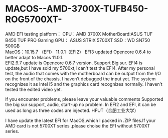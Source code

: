 # MACOS--AMD-3700X-TUFB450-ROG5700XT-
AMD EFI
testing platform：
  CPU：AMD 3700X
  MotherBoard:ASUS TUF B450 TUF PRO Gaming
  GPU： ASUS STRIX 5700XT
  SSD：WD SN750 500GB  
  MacOS：10.15.7 （EFI）
  11.0.1（EFI2） 
EFI3 updated Opencore 0.6.4 to better adapt to Macos 11.0.1.  
EFI2.9.7 update is Opencore 0.6.7 version. Support Big sur.
EFI4 is update,but I have sold my 5700xt,I can't test the EFI4.
After my personal test, the audio that comes with the motherboard can be output from the I/O on the front of the chassis. I haven’t debugged the input yet. The system recognizes it as Intel i5 and the graphics card recognizes normally. I haven’t tested the edited video yet.
  
  If you encounter problems, please leave your valuable comments
Supported the big sur support, audio, start-up no problem. In EFI2 and EFI, it can be used as long as three codes are injected.
 HFUT（合肥工业大学）
 
 I have update the latest EFI for MacOS,which I packed in .ZIP files.If your AMD card is not 5700XT series .please choise the EFI without 5700XT series.
 
